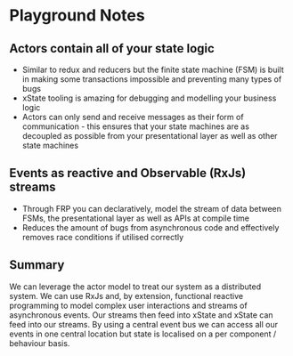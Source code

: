 # Playground Notes

## Actors contain all of your state logic

- Similar to redux and reducers but
  the finite state machine (FSM) is built
  in making some transactions impossible
  and preventing many types of bugs
- xState tooling is amazing for debugging
  and modelling your business logic
- Actors can only send and receive messages
  as their form of communication - this
  ensures that your state machines are
  as decoupled as possible from
  your presentational layer as well
  as other state machines
  
## Events as reactive and Observable (RxJs) streams

- Through FRP you can declaratively, model
  the stream of data between FSMs, the
  presentational layer as well as APIs at
  compile time
- Reduces the amount of bugs from asynchronous
  code and effectively removes race conditions
  if utilised correctly
  
## Summary

We can leverage the actor model to treat our system
as a distributed system. We can use RxJs and, by extension,
functional reactive programming to model complex user
interactions and streams of asynchronous events. Our
streams then feed into xState and xState can feed into
our streams. By using a central event bus we can access
all our events in one central location but state is
localised on a per component / behaviour basis.
